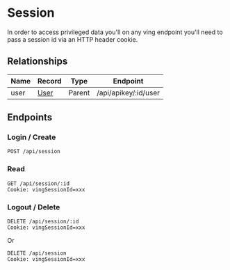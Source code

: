 # Session
In order to access privileged data you'll on any ving endpoint you'll need to pass a session id via an HTTP header cookie. 

## Relationships

| Name      | Record                        | Type      | Endpoint              |
| ---       | ---                           | ---       | ---                   |
| user      | [User](/ving/rest/user)   | Parent    | /api/apikey/:id/user  |

## Endpoints

### Login / Create
```
POST /api/session
```

### Read
```
GET /api/session/:id
Cookie: vingSessionId=xxx
```

### Logout / Delete
```
DELETE /api/session/:id
Cookie: vingSessionId=xxx
```

Or

```
DELETE /api/session
Cookie: vingSessionId=xxx
```
